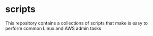 # scripts
This repository contains a collections of scripts that make is easy to perform common Linux and AWS admin tasks
